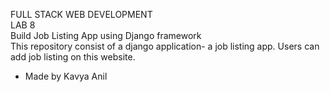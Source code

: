 FULL STACK WEB DEVELOPMENT <br>
LAB 8 <br>
Build Job Listing App using Django framework <br>
This repository consist of a django application- a job listing app. Users can add job listing on this website.
<br>
- Made by Kavya Anil
